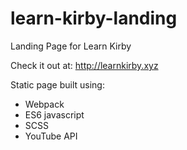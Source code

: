 # learn-kirby-landing
Landing Page for Learn Kirby

Check it out at: http://learnkirby.xyz

Static page built using:

- Webpack
- ES6 javascript
- SCSS
- YouTube API

